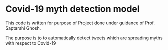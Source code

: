 # Covid-19 myth detection model

This code is written for purpose of Project done under guidance of Prof. Saptarshi Ghosh.

The purpose is to to automatically detect tweets which are spreading myths with respect to Covid-19
